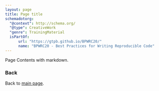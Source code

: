 ```yaml
---
layout: page
title: Page title
schemadotorg:
  "@context": http://schema.org/
  "@type": CreativeWork
  "genre": TrainingMaterial
  isPartOf:
      url: "https://gtpb.github.io/BPWRC20/"
      name: "BPWRC20 - Best Practices for Writing Reproducible Code"
---
```


Page Contents with markdown.

### Back

Back to [main page](../index.md).
